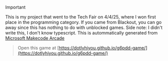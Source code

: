 > [!IMPORTANT]
> This is my project that went to the Tech Fair on 4/4/25, where I won first place in the programming category. If you came from Blackout, you can go away since this has nothing to do with unblocked games.
> Side note: I didn't write this, I don't know typescript. This is autommatically generated from [Microsoft Makecode Arcade](https://arcade.makecode.com)

>  Open this game at [https://dotlyhiyou.github.io/g6pdd-game/](https://dotlyhiyou.github.io/g6pdd-game/)
